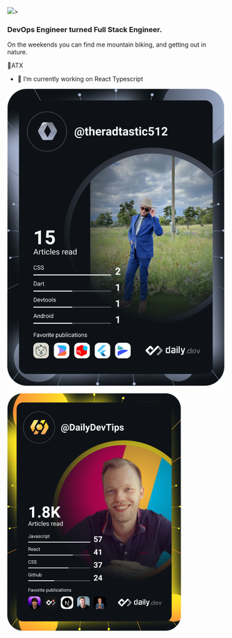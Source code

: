 ![](https://media.giphy.com/media/Nx0rz3jtxtEre/giphy.gif)>


### DevOps Engineer turned Full Stack Engineer. 
On the weekends you can find me mountain biking, 
and getting out in nature. 

📍ATX
- 🔭 I’m currently working on React Typescript


<a href="https://app.daily.dev/theradtastic512"><img src="https://github.com/cole-cochran/cole-cochran/blob/main/devcard.svg" width="500" alt="Cole Cochran's Dev Card"/></a>

<!--
**cole-cochran/cole-cochran** is a ✨ _special_ ✨ repository because its `README.md` (this file) appears on your GitHub profile.

Here are some ideas to get you started:

- 🔭 I’m currently working on ...
- 🌱 I’m currently learning ...
- 👯 I’m looking to collaborate on ...
- 🤔 I’m looking for help with ...
- 💬 Ask me about ...
- 📫 How to reach me: ...
- 😄 Pronouns: ...
- ⚡ Fun fact: ...
-->

<a href="https://app.daily.dev/DailyDevTips"><img src="https://github.com/rebelchris/rebelchris/blob/master/devcard.svg" width="400" alt="Chris Bongers's Dev Card"/></a>
